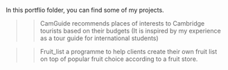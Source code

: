 In this portflio folder, you can find some of my projects. 

>>CamGuide
recommends places of interests to Cambridge tourists based on their budgets (It is inspired by my experience as a tour guide for international students)

>>Fruit_list
a programme to help clients create their own fruit list on top of popular fruit choice according to a fruit store.
